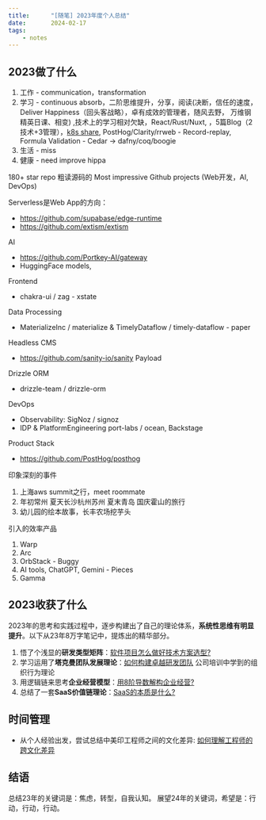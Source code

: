 ```yaml
---
title:      "[随笔] 2023年度个人总结"
date:       2024-02-17
tags:
    - notes
---
```


## 2023做了什么

1. 工作 - communication，transformation
2. 学习 - continuous absorb，二阶思维提升，分享，阅读(决断，信任的速度，Deliver Happiness（回头客战略），卓有成效的管理者，随风去野， 万维钢精英日课、相变) ,技术上的学习相对欠缺，React/Rust/Nuxt,  ，5篇Blog（2技术+3管理），[k8s share](./0072-k8s-in-30-min.markdown),   PostHog/Clarity/rrweb - Record-replay, Formula Validation - Cedar -> dafny/coq/boogie
3. 生活 - miss
4. 健康 - need improve hippa

180+ star repo
 粗读源码的 Most impressive Github projects (Web开发，AI, DevOps)

Serverless是Web App的方向：
- https://github.com/supabase/edge-runtime
- https://github.com/extism/extism

AI
- https://github.com/Portkey-AI/gateway
- HuggingFace models,

Frontend
- chakra-ui / zag - xstate

Data Processing
- MaterializeInc / materialize & TimelyDataflow / timely-dataflow - paper 

Headless CMS
- https://github.com/sanity-io/sanity  Payload

Drizzle ORM
- drizzle-team / drizzle-orm

DevOps
- Observability: SigNoz / signoz
- IDP & PlatformEngineering port-labs / ocean, Backstage

Product Stack
- https://github.com/PostHog/posthog


印象深刻的事件
1. 上海aws summit之行，meet roommate
2. 年初常州 夏天长沙杭州苏州 夏末青岛 国庆霍山的旅行
3. 幼儿园的绘本故事，长丰农场挖芋头

引入的效率产品
1. Warp
2. Arc
3. OrbStack - Buggy
4. AI tools, ChatGPT, Gemini - Pieces
5. Gamma

## 2023收获了什么

2023年的思考和实践过程中，逐步构建出了自己的理论体系，**系统性思维有明显提升**。以下从23年8万字笔记中，提炼出的精华部分。

1. 悟了个浅显的**研发类型矩阵**：[软件项目怎么做好技术方案选型?](./0073-4-types-of-r-n-d.md)
2. 学习运用了**塔克曼团队发展理论**：[如何构建卓越研发团队](./0074-tech-team.markdown) 公司培训中学到的组织行为理论
3. 用逻辑链来思考**企业经营模型**：[用8阶导数解构企业经营?](0075-enterprise-8-order-derivative.md)
4. 总结了一套**SaaS价值链理论**：[SaaS的本质是什么?](0076-what-is-saas.md)

## 时间管理

- 从个人经验出发，尝试总结中美印工程师之间的文化差异: [如何理解工程师的跨文化差异](./0071-engineer-cross-culture.markdown)


## 结语

总结23年的关键词是：焦虑，转型，自我认知。
展望24年的关键词，希望是：行动，行动，行动。
